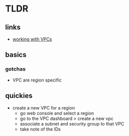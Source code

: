 # TLDR

## links

- [working with VPCs](https://docs.aws.amazon.com/vpc/latest/userguide/working-with-vpcs.html)


## basics

### gotchas

- VPC are region specific

## quickies

- create a new VPC for a region
  - go web console and select a region
  - go to the VPC dashboard > create a new vpc
  - associate a subnet and security group to that VPC
  - take note of the IDs

